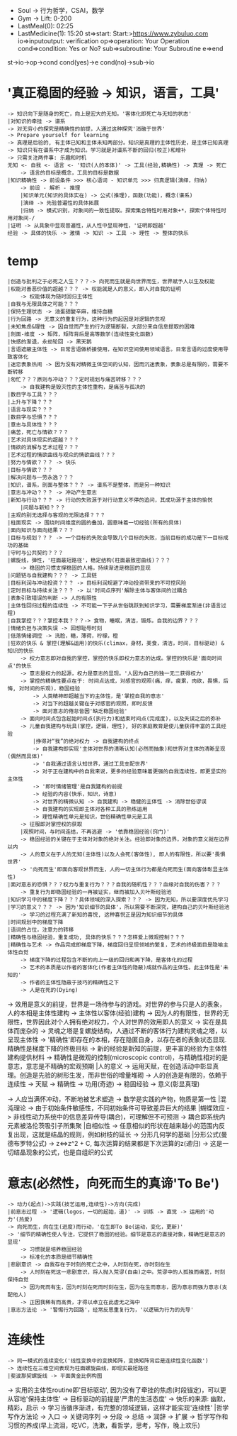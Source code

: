 - Soul -> 行为哲学，CSAI，数学
- Gym -> Lift: 0-200
- LastMeal(0):	  02:25
- LastMedicine(1): 15:20
st=>start: Start:>https://www.zybuluo.com
io=>inputoutput: verification
op=>operation: Your Operation
cond=>condition: Yes or No?
sub=>subroutine: Your Subroutine
e=>end

st->io->op->cond
cond(yes)->e
cond(no)->sub->io
# '真正稳固的经验 -> 知识，语言，工具'
	-> 知识向下是随身的死亡，向上是宏大的无知。'客体化即死亡与无知的状态'
	|对知识的牵挂 -> 谱系
	-> 对无穷小的探究是精确性的前提，人通过这种探究'消融于世界'
	-> Prepare yourself for learning
	-> 真理是后验的, 有主体已知和主体未知两部分。知识是真理的主体性历史，是主体已知真理
	-> 知识只有在谱系中才成为知识。学习就是对谱系不断的回归(校正)和增补
	-> 只需关注两件事: 乐趣和时机
	无知 <- 自我 <- 语言 <- '知识(人的本体)' -> 工具(经验,精确性) -> 真理 -> 死亡
		-> 语言的目标是概念，工具的目标是数据
	|知识精确性 -> 前设条件 >>> 核心语词 - 知识单元 >>> 归真逻辑(演绎，归纳)
	    -> 前设 - 解析 - 推理
		|知识单元(知识的具体实在) -> 公式(推理)，函数(功能)，概念(谱系)
	    |演绎 -> 先验普遍性的具体拓展
	    |归纳 -> 模式识别，对象间的一致性提取。探索集合特性时用对象+*，探索个体特性时用对象间-/
	|证明 -> 从具象中显现普遍性，从人性中显现神性，'证明即超越'
	经验 -> 具体的快乐 -> 激情 -> 知识 -> 工具 -> 理性 -> 整体的快乐

# temp
	|创造与批判之于必死之人生？？？-> 向死而生就是向世界而生，世界赋予人以生及权能
	|权能对善恶价值的超越？？？ -> 权能就是人的意义，即人对自我的证明
		-> 权能体现为随时回归主体性
	|自我与无限具体之可能？？？
	|保持生理状态 -> 油蛋甜酸辛麻，维持血糖
	|行为回路 -> 无意义的重复行为，这种行为的起因是对逻辑的忽视
	|未知焦虑&理性 -> 因自觉而产生的行为逻辑断裂，大部分来自信息提取的困难
	|剖面-维度 -> 矩阵，矩阵背后是高等数学(连续性变化函数)
	|快感的渐退，永劫轮回 -> 黑天鹅
	|言语遮蔽主体性 -> 日常言语做桥接使用，在知识空间使用领域语言。日常言语的过度使用导致客体化
	|迷恋表象热闹 -> 因为没有对精微主体空间的认知，因而沉迷表象，表象总是有限的，需要不断转移
	|匆忙？？？原则与冲动？？？定时规划与痛苦转移？？？
		-> 自我建构是毁灭性的主体性重构，是痛苦与孤决的
	|数目字与工具？？？
	|上升与下降？？？
	|语言与现实？？？
	|数目字与恐惧？？？
	|意志与具体性？？？
    |痛苦，死亡与情欲？？？
    |艺术对具体现实的超越？？？
    |情欲的消解与艺术过程？？？
    |艺术过程的情欲曲线与观众的情欲曲线？？？
	|努力与情欲？？？ -> 快乐
    |目标与情欲？？？
    |解决问题与一劳永逸？？？
    |知识，谱系，剖面与整体？？？ -> 谱系不是整体，而是另一种知识
	|意志与冲动？？？ -> 冲动产生意志
	|新知与行动？？？ -> 行动的失败源于对行动意义不停的追问，其成功源于主体的愉悦
		|问题与新知？？？
	|主观的别无选择与客观的无限选择？？？
	|柱面现实 -> 围绕时间维度的圆的叠加，圆意味着一切经验(所有的具体)
	|面向知识与面向结果？？？
	|目标与规划？？？ -> 一个目标的失败会导致几个目标的失败，当前目标的成功是下一目标成功的基础
	|守时与公共契约？？？
	|螺旋线，弹性，'柱面最短路径'，稳定结构(柱面最致密曲线)？？？
		-> 稳固的习惯支撑稳固的人格，持续渐进是稳固的显现
	|问题链与自我建构？？？ -> 工具链
	|目标利润与冲动投资？？？ -> 目标利润规避了冲动投资带来的不可控风险
	|定时目标与持续关注？？？ -> 以'时间点序列'解除主体与客体间的过耦合
	|表象引致错误的判断 -> 人的有限性
	|主体性回归过程的连续性 -> 不可能一下子从世俗跳跃到知识学习，需要梯度渐进(非语言过程)
	|自我掌控？？？掌控本我？？？-> 食物，睡眠，清洁，锻炼。自我的边界？？？
	|情绪负担与决策失误 -> 回想耻辱时刻
	|低落情绪调控 -> 洗脸，糖，薄荷，柠檬，橙
	|狂欢的快乐 & 掌控(理解&运用)的快乐(climax，身材，美食，清洁，时间，目标驱动) & 知识的快乐
		-> 权力意志即对自我的掌控，掌控的快乐即权力意志的达成。掌控的快乐是'面向时间点'的快乐
		-> 意志是权力的起源，权力是意志的显现。'人因为自己的独一无二获得权力'
		-> 掌控的精确性要点在于: 时间点达成，对感官的观照(痛，痒，疲累，肉欲，畏惧，后悔, 对时间的乐观)，稳固经验
			-> 人类精神即超越当下的主体性，是'掌控自我的意志'
			-> 对当下的超越关键在于对感官的观照，即时反馈
			-> 面对意志的倦怠皆因'缺乏稳固经验'
		-> 面向时间点包含起始时间点(执行力)和结束时间点(完成度)，以及失误之后的弥补
		-> 儿童自我建构与玩具(掌控，逻辑，理性), 好的家庭教育是使儿童获得丰富的工具经验
			|挣得对“我”的绝对权力 -> 自我建构的终点
			-> 自我建构即实现'主体对世界的清晰认知(必然而抽象)和世界对主体的清晰呈现(偶然而具体)'
			-> '自我通过语言认知世界，通过工具支配世界'
			-> 对于正在建构中的自我来说，更多的经验意味着更强的自我连续性，即更坚实的主体性
			-> '即时情绪管理'是自我建构的前提
			-> 经验的内容(快乐，知识，诗意)
			-> 对世界的精微认知 -> 自我建构 -> 稳健的主体性 -> 消除世俗谬误
			-> 自我建构的实现即主体对各种工具的熟练运用
			-> 理性精确性单元是知识，世俗精确性单元是工具
		-> 征服即对掌控权的获取
		|观照时间，与时间连结，不再逃避 -> '依靠稳固经验(窍门)'
		-> 稳固经验的关键在于主体对对象的绝对关注。经验即对象的边界，对象的意义就在边界以内
		-> 人的意义在于人的无知(主体性)以及人会死(客体性), 即人的有限性，所以要'畏惧世界'
		-> '向死而生'即面向客观世界而生，人的一切主体行为都是向死而生(面向客体彰显主体性)
	|面对意志的恐惧？？？权力与重复行为？？？自我的随机性？？？血缘对自我的伤害？？？
		-> 重复行为即稳固经验的一再被证实，继而被加入贝叶斯经验池
	|知识学习中的梯度下降？？？具体领域的深入探索？？？ -> 因为无知，所以要深度优先学习
	|学习的意义？？？ -> 因为'知识细节的具体'，所以需要不断深究，建构自己的贝叶斯经验池
		-> 学习的过程充满了新知的喜悦, 这种喜悦正是因为知识细节的具体
	|时间规划中的梯度下降
	|语词的占位，注意力的转移
	|精确性与稳固经验，重复成功, 具体的快乐？？？怎样爱上微观控制？？？
	|精确性与艺术 -> 作品完成即梯度下降，梯度回归呈现领域的繁复，艺术的终极面目是隐喻主体性自觉
		-> 梯度下降的过程包含不断的向上一级的回归和再下降，是客体化的过程
		-> 艺术的本质是以作者的客体化(作者主体性的隐蔽)成就作品的主体性。此主体性是'未知的'
		-> 作者的主体性隐蔽于技巧的精确性之下
		-> 人是在死的(Dying)

-> 效用是意义的前提，世界是一场待参与的游戏。对世界的参与只是人的表象，人的本相是主体性建构
	-> 主体性以客体(经验)建构
-> 因为人的有限性，世界的无限性，世界因此对个人拥有绝对权力，个人对世界的效用即人的意义
-> 实在是具体而庞杂的
-> 灵魂之塔是复螺旋结构，人通过不断的客体行为建构灵魂之塔，以呈现主体性
-> '精确性'即存在的本相，存在隐匿自身，以存在者的表象状态显现. 精确性是梯度下降的终极目标
-> 新的经验是新知的前提，更丰富的经验为主体性建构提供材料
-> 精确性是微观的控制(microscopic control)，与精确性相对的是意志，意志是不精确的宏观预期
|人的意义 -> 运用天赋，在创造活动中彰显真理。创造是先验的树形生发，而非世俗的增量堆砌
	-> 人的创造是有限的，依赖于连续性
	-> 天赋 -> 精确性 -> 功用(奇迹) -> 稳固经验 -> 意义(彰显真理)

-> 人应当满怀冲动，不断地被艺术塑造
-> 数学是实践的产物，物质是第一性
|混沌理论 -> 由于初始条件敏感性，不同初始条件可导致差异巨大的结果
|蝴蝶效应 -> 非线性动力系统中的信息差异传导(耦合)，可理解但不可预测
	-> 耦合即系统内元素被洛伦茨吸引子所集聚
|自相似性 -> 任意相似的形状在越来越小的范围内反复出现，这就是结晶的规则，例如树枝的延长
	-> 分形几何学的基础
	|分形公式(曼德布罗特公式) -> z<=>z^2 + C, 每次运算的结果都是下次运算的z(递归)
		-> 这是一切结晶现象的公式，也是自组织的公式

# 意志(必然性，向死而生的真谛'To Be')
	-> 动力(起点)->实践(技艺运用,连续性)->方向(完成)
	|前意志过程 -> '逻辑(logos，一切的起始，道)' -> 训练 -> 直觉 -> 运用的'动力'(热爱)
	-> 向死而生，向在生(进度)而行动，'在生即To Be(运动，变化，更新)'
	-> '细节的精确性使人专注，它提供了稳固的经验。细节是意志的直接对象，精确性是意志的显现'
		-> 习惯就是培养稳固经验
		-> 标准化的本质是细节精确性
	|悲剧意识 -> 自我存在于时刻的死亡之中，人时刻在死，亦时刻在生
		-> 人时刻在死这一悲剧意识，将人抛入荒谬(自由)之中。荒谬中的人孤独而痛苦，时刻保持自觉
		-> 因为死而有生，因为时刻在死而时刻在生，因为在生而意志，因为意志而强力意志(支配他人)
		-> 正因我稀有而高贵，才得以卓立在此虚无之海中
	|意志方法论 -> '警惕行为回路'，经常反思重复行为，'以逻辑为行为的先导'

# 连续性
 	-> 同一模式的连续变化('线性变换中的变换矩阵，变换矩阵背后是连续性变化函数')
	-> 连续性在三维空间表现为柱面螺旋曲线，即现实最短路径
	|斐波那契螺旋线 -> 平面黄金比例构图
-> 实用的主体性routine即'目标驱动', 因为没有了牵挂的焦虑(时段锚定)，可以更从容地'保持主体性'​
	-> 目标驱动的前提是'严肃的生活态度'
	-> 快乐的来源: 幽默，精彩，启示
-> 学习当循序渐进，有完整的领域逻辑，这样才能实现'连续性'
|哲学写作方法论 -> 入口 -> 关键词序列 -> 分段 -> 总结 -> 润辞 -> 扩展
	-> 哲学写作和习惯的养成(早上流泪，吃VC，洗漱，看哲学，思考，写作，晚上欢乐)
